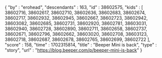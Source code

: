 {
  "by" : "erohead",
  "descendants" : 163,
  "id" : 38602575,
  "kids" : [ 38602716, 38602617, 38602710, 38602636, 38602683, 38602674, 38602717, 38602932, 38602945, 38602667, 38602723, 38602942, 38603082, 38602685, 38602731, 38602920, 38602781, 38603031, 38602940, 38602728, 38602890, 38602711, 38602658, 38602737, 38602671, 38602796, 38602662, 38603020, 38602708, 38603123, 38602718, 38602687, 38602678, 38602765, 38602699, 38602722 ],
  "score" : 158,
  "time" : 1702315814,
  "title" : "Beeper Mini is back",
  "type" : "story",
  "url" : "https://blog.beeper.com/p/beeper-mini-is-back"
}

